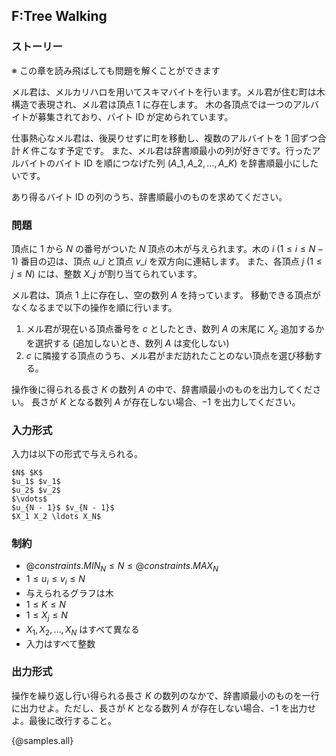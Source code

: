 ## F:Tree Walking

### ストーリー
※ この章を読み飛ばしても問題を解くことができます

メル君は、メルカリハロを用いてスキマバイトを行います。メル君が住む町は木構造で表現され、メル君は頂点 $1$ に存在します。
木の各頂点では一つのアルバイトが募集されており、バイト ID が定められています。

仕事熱心なメル君は、後戻りせずに町を移動し、複数のアルバイトを $1$ 回ずつ合計 $K$ 件こなす予定です。
また、メル君は辞書順最小の列が好きです。行ったアルバイトのバイト ID を順につなげた列 $(A\_1, A\_2, \ldots, A\_K)$ を辞書順最小にしたいです。

あり得るバイト ID の列のうち、辞書順最小のものを求めてください。

### 問題
頂点に $1$ から $N$ の番号がついた $N$ 頂点の木が与えられます。木の $i$ $(1 \leq i \leq N - 1)$ 番目の辺は、頂点 $u\_i$ と頂点 $v\_i$ を双方向に連結します。
また、各頂点 $j$ $(1 \leq j \leq N)$ には、整数 $X\_j$ が割り当てられています。

メル君は、頂点 $1$ 上に存在し、空の数列 $A$ を持っています。
移動できる頂点がなくなるまで以下の操作を順に行います。

1. メル君が現在いる頂点番号を $c$ としたとき、数列 $A$ の末尾に $X_{c}$ 追加するかを選択する (追加しないとき、数列 $A$ は変化しない)
2. $c$ に隣接する頂点のうち、メル君がまだ訪れたことのない頂点を選び移動する。

操作後に得られる長さ $K$ の数列 $A$ の中で、辞書順最小のものを出力してください。
長さが $K$ となる数列 $A$ が存在しない場合、$-1$ を出力してください。

### 入力形式
入力は以下の形式で与えられる。

```
$N$ $K$
$u_1$ $v_1$
$u_2$ $v_2$
$\vdots$
$u_{N - 1}$ $v_{N - 1}$
$X_1 X_2 \ldots X_N$
```

### 制約

- ${@constraints.MIN_N} \leq N \leq {@constraints.MAX_N}$
- $1 \leq u_i \le v_i \leq N$
- 与えられるグラフは木
- $1 \leq K \leq N$
- $1 \leq X_j \leq N$
- $X_1, X_2, \ldots, X_N$ はすべて異なる
- 入力はすべて整数

### 出力形式
操作を繰り返し行い得られる長さ $K$ の数列のなかで、辞書順最小のものを一行に出力せよ。ただし、長さが $K$ となる数列 $A$ が存在しない場合、$-1$ を出力せよ。最後に改行すること。

{@samples.all}
